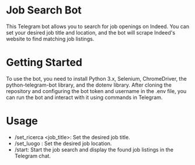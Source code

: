 # Job Search Bot
This Telegram bot allows you to search for job openings on Indeed. You can set your desired job title and location, and the bot will scrape Indeed's website to find matching job listings.

# Getting Started
To use the bot, you need to install Python 3.x, Selenium, ChromeDriver, the python-telegram-bot library, and the dotenv library. After cloning the repository and configuring the bot token and username in the .env file, you can run the bot and interact with it using commands in Telegram.

# Usage
- /set_ricerca <job_title>: Set the desired job title.
- /set_luogo <location>: Set the desired job location.
- /start: Start the job search and display the found job listings in the Telegram chat.
